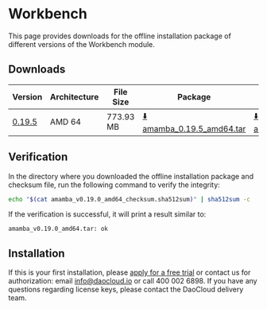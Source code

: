 # Workbench

This page provides downloads for the offline installation package of different versions of the  Workbench module.

## Downloads

| Version      | Architecture | File Size | Package   | Checksum File    | Updated Date |
| ------ | ------------ | --------- | ---------------- | ------------ | ------------ |
| [0.19.5](../../amamba/intro/release-notes.md) | AMD 64       | 773.93 MB  | [:arrow_down: amamba_0.19.5_amd64.tar](https://qiniu-download-public.daocloud.io/DaoCloud_Enterprise/amamba_0.19.5_amd64.tar) | [:arrow_down: amamba_0.19.5_amd64_checksum.sha512sum](https://qiniu-download-public.daocloud.io/DaoCloud_Enterprise/amamba_0.19.5_amd64_checksum.sha512sum) | 2023-08-30   |

## Verification

In the directory where you downloaded the offline installation package and checksum file,
run the following command to verify the integrity:

```sh
echo "$(cat amamba_v0.19.0_amd64_checksum.sha512sum)" | sha512sum -c
```

If the verification is successful, it will print a result similar to:

```none
amamba_v0.19.0_amd64.tar: ok
```

## Installation

If this is your first installation, please [apply for a free trial](../../dce/license0.md)
or contact us for authorization: email info@daocloud.io or call 400 002 6898.
If you have any questions regarding license keys, please contact the DaoCloud delivery team.
